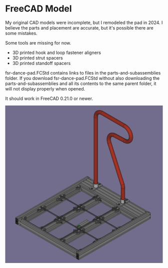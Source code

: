 # FreeCAD Model

My original CAD models were incomplete, but I remodeled the pad in 2024. I believe the parts and placement are accurate, but it's possible there are some mistakes.

Some tools are missing for now.
* 3D printed hook and loop fastener aligners
* 3D printed strut spacers
* 3D printed standoff spacers

fsr-dance-pad.FCStd contains links to files in the parts-and-subassemblies folder. If you download fsr-dance-pad.FCStd without also downloading the parts-and-subassemblies and all its contents to the same parent folder, it will not display properly when opened.

It should work in FreeCAD 0.21.0 or newer.

[<img alt="dance pad CAD model" src="../images/fsr-dance-pad-v1-cad-screenshot.png"/>](../images/fsr-dance-pad-v1-cad-screenshot.png)